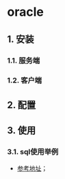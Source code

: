 # oracle

## 1. 安装

### 1.1. 服务端

### 1.2. 客户端

## 2. 配置

## 3. 使用

### 3.1. sql使用举例

- [参考地址](http://www.blogjava.net/jorwen/archive/2008/08/07/220676.html)；
